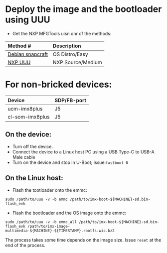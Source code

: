 # Deploy the image and the bootloader using UUU

* Get the NXP MFGTools uisn onr of the methods:

| Method #| Description |
|:--- | :--- |
|[Debian snapcraft](https://snapcraft.io/install/universal-update-utility/debian) | OS Distro/Easy |
|[NXP UUU](https://github.com/nxp-imx/mfgtools)| NXP Source/Medium |


# For non-bricked devices:

|Device|SDP/FB-port|
|:---|:---|
|ucm-imx8plus|J5|
|cl-som-imx8plus|J5|

## On the device:
* Turn off the device.
* Connect the device to a Linux host PC using a USB Type-C to USB-A Male cable
* Turn on the device and stop in U-Boot; issue:```fastboot 0```

## On the Linux host:
* Flash the tootloader onto the emmc:
```
sudo /path/to/uuu -v -b emmc /path/to/imx-boot-${MACHINE}-sd.bin-flash_evk
```

* Flash the bootloader and the OS image onto the emmc:
```
sudo /path/to/uuu -v -b emmc_all /path/to/imx-boot-${MACHINE}-sd.bin-flash_evk /path/to/imx-image-multimedia-${MACHINE}-${TIMESTAMP}.rootfs.wic.bz2
```
The process takes some time depends on the image size. Issue ```reset``` at the end of the process.
